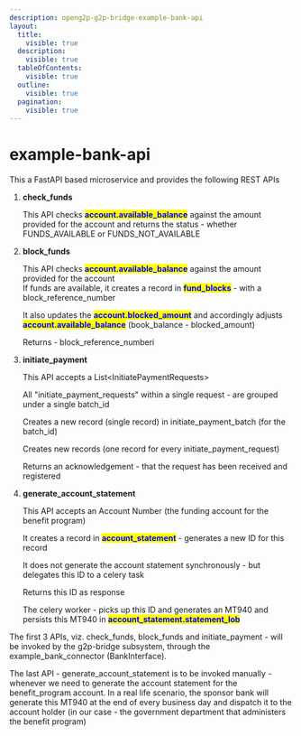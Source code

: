 ```yaml
---
description: openg2p-g2p-bridge-example-bank-api
layout:
  title:
    visible: true
  description:
    visible: true
  tableOfContents:
    visible: true
  outline:
    visible: true
  pagination:
    visible: true
---
```


# example-bank-api

This a FastAPI based microservice and provides the following REST APIs

1.  **check\_funds**

    This API checks <mark style="color:blue;">**account.available\_balance**</mark> against the amount provided for the account and returns the status - whether FUNDS\_AVAILABLE or FUNDS\_NOT\_AVAILABLE
2.  **block\_funds**

    This API checks <mark style="color:blue;">**account.available\_balance**</mark> against the amount provided for the account\
    If funds are available, it creates a record in <mark style="color:blue;">**fund\_blocks**</mark> - with a block\_reference\_number

    It also updates the <mark style="color:blue;">**account.blocked\_amount**</mark> and accordingly adjusts <mark style="color:blue;">**account.available\_balance**</mark> (book\_balance - blocked\_amount)

    Returns - block\_reference\_numberi
3.  **initiate\_payment**

    This API accepts a List\<InitiatePaymentRequests>

    All "initiate\_payment\_requests" within a single request - are grouped under a single batch\_id

    Creates a new record (single record) in initiate\_payment\_batch (for the batch\_id)

    Creates new records (one record for every initiate\_payment\_request)

    Returns an acknowledgement - that the request has been received and registered
4.  **generate\_account\_statement**

    This API accepts an Account Number (the funding account for the benefit program)

    It creates a record in <mark style="color:blue;">**account\_statement**</mark> - generates a new ID for this record

    It does not generate the account statement synchronously - but delegates this ID to a celery task

    Returns this ID as response

    The celery worker - picks up this ID and generates an MT940 and persists this MT940 in <mark style="color:blue;">**account\_statement.statement\_lob**</mark>

The first 3 APIs, viz. check\_funds, block\_funds and initiate\_payment - will be invoked by the g2p-bridge subsystem, through the example\_bank\_connector (BankInterface).

The last API - generate\_account\_statement is to be invoked manually - whenever we need to generate the account statement for the benefit\_program account. In a real life scenario, the sponsor bank will generate this MT940 at the end of every business day and dispatch it to the account holder (in our case - the government department that administers the benefit program)
